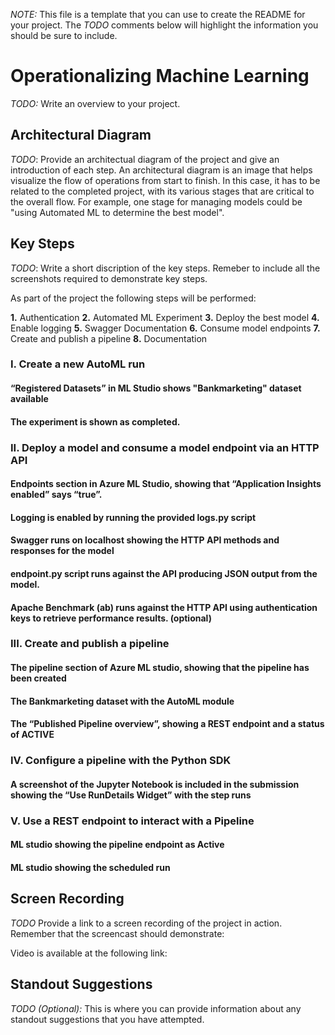 *NOTE:* This file is a template that you can use to create the README for your project. The *TODO* comments below will highlight the information you should be sure to include.


# Operationalizing Machine Learning

*TODO:* Write an overview to your project.

## **Architectural Diagram**
*TODO*: Provide an architectual diagram of the project and give an introduction of each step. An architectural diagram is an image that helps visualize the flow of operations from start to finish. In this case, it has to be related to the completed project, with its various stages that are critical to the overall flow. For example, one stage for managing models could be "using Automated ML to determine the best model". 

## **Key Steps**
*TODO*: Write a short discription of the key steps. Remeber to include all the screenshots required to demonstrate key steps. 

As part of the project the following steps will be performed:

**1.** Authentication
**2.** Automated ML Experiment
**3.** Deploy the best model
**4.** Enable logging
**5.** Swagger Documentation
**6.** Consume model endpoints
**7.** Create and publish a pipeline
**8.** Documentation

### **I. Create a new AutoML run**

#### “Registered Datasets” in ML Studio shows "Bankmarketing" dataset available
#### The experiment is shown as completed.

### **II. Deploy a model and consume a model endpoint via an HTTP API**

#### Endpoints section in Azure ML Studio, showing that “Application Insights enabled” says “true”.
#### Logging is enabled by running the provided logs.py script
#### Swagger runs on localhost showing the HTTP API methods and responses for the model
#### endpoint.py script runs against the API producing JSON output from the model.
#### Apache Benchmark (ab) runs against the HTTP API using authentication keys to retrieve performance results. (optional)

### **III. Create and publish a pipeline**

#### The pipeline section of Azure ML studio, showing that the pipeline has been created
#### The Bankmarketing dataset with the AutoML module
#### The “Published Pipeline overview”, showing a REST endpoint and a status of ACTIVE

### **IV. Configure a pipeline with the Python SDK**

#### A screenshot of the Jupyter Notebook is included in the submission showing the “Use RunDetails Widget” with the step runs

### **V. Use a REST endpoint to interact with a Pipeline**

#### ML studio showing the pipeline endpoint as Active
#### ML studio showing the scheduled run

## **Screen Recording**
*TODO* Provide a link to a screen recording of the project in action. Remember that the screencast should demonstrate:

Video is available at the following link:  <link>


## **Standout Suggestions**
*TODO (Optional):* This is where you can provide information about any standout suggestions that you have attempted.
